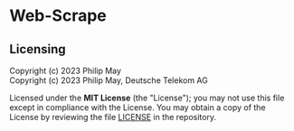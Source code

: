# Web-Scrape

## Licensing

Copyright (c) 2023 Philip May\
Copyright (c) 2023 Philip May, Deutsche Telekom AG

Licensed under the **MIT License** (the "License"); you may not use this file except in compliance with the License.
You may obtain a copy of the License by reviewing the file
[LICENSE](https://github.com/telekom/web-scrape/blob/main/LICENSE) in the repository.
